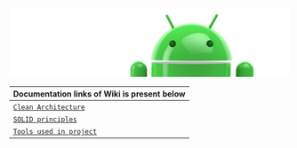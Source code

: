 ![Banner](images/Logo-new.png)

| **Documentation links of Wiki is present below** |
| --- |
| [```Clean Architecture```](https://github.com/devrath/DroidFoodApplication/wiki/Clean-Architecture) |
| [```SOLID principles```](https://github.com/devrath/DroidFoodApplication/wiki/SOLID-principles) |
| [```Tools used in project```](https://github.com/devrath/DroidFoodApplication/wiki/Tools-used-in-project) |
